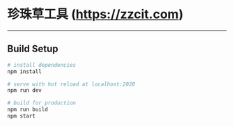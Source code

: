 # 珍珠草工具 (https://zzcit.com)

---
## Build Setup

``` bash
# install dependencies
npm install

# serve with hot reload at localhost:2020
npm run dev

# build for production
npm run build
npm start

```




